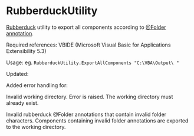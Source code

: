 # RubberduckUtility
[Rubberduck](https://rubberduckvba.com/) utility to export all components according to [@Folder annotation](https://github.com/rubberduck-vba/Rubberduck/wiki/Using-@Folder-Annotations). 

Required references: VBIDE (Microsoft Visual Basic for Applications Extensibility 5.3)

Usage: eg. ```RubberduckUtility.ExportAllComponents "C:\VBA\Output\ "```

Updated:

Added error handling for: 

Invalid working directory.  Error is raised.  The working directory must already exist.

Invalid rubberduck @Folder annotations that contain invalid folder characters.  Components containing  invalid folder annotations are exported to the working directory.
